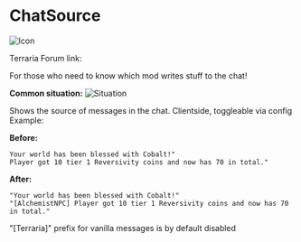 # ChatSource

![Icon](https://raw.githubusercontent.com/direwolf420/ChatSource/master/icon.png)

Terraria Forum link: <soon>

For those who need to know which mod writes stuff to the chat!

**Common situation:**
![Situation](https://raw.githubusercontent.com/direwolf420/ChatSource/master/situation.png)

Shows the source of messages in the chat. Clientside, toggleable via config
Example:

**Before:**

```
Your world has been blessed with Cobalt!"
Player got 10 tier 1 Reversivity coins and now has 70 in total."
```

**After:**

```
"Your world has been blessed with Cobalt!"
"[AlchemistNPC] Player got 10 tier 1 Reversivity coins and now has 70 in total."
```


"[Terraria]" prefix for vanilla messages is by default disabled
